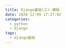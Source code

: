 ```yaml
---
title: Django基础(三)-模板
date: 2020-12-09 17:27:02
categories:
  - python
  - Django
tags:
  - django基础
---
```

